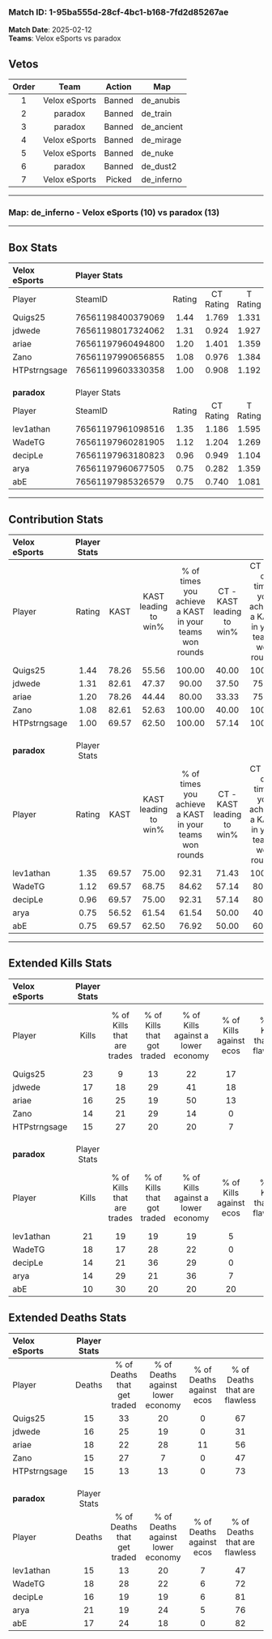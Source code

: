 ### Match ID: 1-95ba555d-28cf-4bc1-b168-7fd2d85267ae  
**Match Date**: 2025-02-12  
**Teams**: Velox eSports vs paradox  

## Vetos  

| Order | Team | Action | Map |
| :---: | :--: | :----: | --- |
| 1 | Velox eSports | Banned | de_anubis |
| 2 | paradox | Banned | de_train |
| 3 | paradox | Banned | de_ancient |
| 4 | Velox eSports | Banned | de_mirage |
| 5 | Velox eSports | Banned | de_nuke |
| 6 | paradox | Banned | de_dust2 |
| 7 | Velox eSports | Picked | de_inferno |

---  

### **Map**: de_inferno - Velox eSports (10) vs paradox (13)  
---  

## Box Stats  

| **Velox eSports** | Player Stats      |        |           |          |       |       |       |         |        |      |     |
| :- | :- | :-: | :-: | :-: | :-: | :-: | :-: | :-: | :-: | :-: | :-: |
| Player            | SteamID           | Rating | CT Rating | T Rating | KAST  |  ADR  | Kills | Assists | Deaths | K/D  | HS% |
| Quigs25           | 76561198400379069 |  1.44  |   1.769   |  1.331   | 78.26 | 87.5  |  23   |    3    |   15   | 1.53 | 39  |
| jdwede            | 76561198017324062 |  1.31  |   0.924   |  1.927   | 82.61 | 103.3 |  17   |   11    |   16   | 1.06 | 41  |
| ariae             | 76561197960494800 |  1.20  |   1.401   |  1.359   | 78.26 | 102.7 |  16   |   12    |   18   | 0.89 | 81  |
| Zano              | 76561197990656855 |  1.08  |   0.976   |  1.384   | 82.61 | 67.8  |  14   |    4    |   15   | 0.93 | 50  |
| HTPstrngsage      | 76561199603330358 |  1.00  |   0.908   |  1.192   | 69.57 | 61.9  |  15   |    3    |   15   | 1.00 | 73  |
|                   |                   |        |           |          |       |       |       |         |        |      |     |
|                   |                   |        |           |          |       |       |       |         |        |      |     |
|                   |                   |        |           |          |       |       |       |         |        |      |     |
| **paradox**       | Player Stats      |        |           |          |       |       |       |         |        |      |     |
| Player            | SteamID           | Rating | CT Rating | T Rating | KAST  |  ADR  | Kills | Assists | Deaths | K/D  | HS% |
| lev1athan         | 76561197961098516 |  1.35  |   1.186   |  1.595   | 69.57 | 100.4 |  21   |    4    |   15   | 1.40 | 52  |
| WadeTG            | 76561197960281905 |  1.12  |   1.204   |  1.269   | 69.57 | 83.5  |  18   |    6    |   18   | 1.00 | 44  |
| decipLe           | 76561197963180823 |  0.96  |   0.949   |  1.104   | 69.57 | 66.8  |  14   |    5    |   16   | 0.88 | 64  |
| arya              | 76561197960677505 |  0.75  |   0.282   |  1.359   | 56.52 | 68.9  |  14   |    4    |   21   | 0.67 | 57  |
| abE               | 76561197985326579 |  0.75  |   0.740   |  1.081   | 69.57 | 53.9  |  10   |    5    |   17   | 0.59 | 50  |
---  

## Contribution Stats  

| **Velox eSports** | Player Stats |       |                      |                                                        |                           |                                                             |                          |                                                            |
| :- | :-: | :-: | :-: | :-: | :-: | :-: | :-: | :-: |
| Player            |    Rating    | KAST  | KAST leading to win% | % of times you achieve a KAST in your teams won rounds | CT - KAST leading to win% | CT - % of times you achieve a KAST in your teams won rounds | T - KAST leading to win% | T - % of times you achieve a KAST in your teams won rounds |
| Quigs25           |     1.44     | 78.26 |        55.56         |                         100.00                         |           40.00           |                           100.00                            |          75.00           |                           100.00                           |
| jdwede            |     1.31     | 82.61 |        47.37         |                         90.00                          |           37.50           |                            75.00                            |          54.55           |                           100.00                           |
| ariae             |     1.20     | 78.26 |        44.44         |                         80.00                          |           33.33           |                            75.00                            |          55.56           |                           83.33                            |
| Zano              |     1.08     | 82.61 |        52.63         |                         100.00                         |           40.00           |                           100.00                            |          66.67           |                           100.00                           |
| HTPstrngsage      |     1.00     | 69.57 |        62.50         |                         100.00                         |           57.14           |                           100.00                            |          66.67           |                           100.00                           |
|                   |              |       |                      |                                                        |                           |                                                             |                          |                                                            |
|                   |              |       |                      |                                                        |                           |                                                             |                          |                                                            |
|                   |              |       |                      |                                                        |                           |                                                             |                          |                                                            |
| **paradox**       | Player Stats |       |                      |                                                        |                           |                                                             |                          |                                                            |
| Player            |    Rating    | KAST  | KAST leading to win% | % of times you achieve a KAST in your teams won rounds | CT - KAST leading to win% | CT - % of times you achieve a KAST in your teams won rounds | T - KAST leading to win% | T - % of times you achieve a KAST in your teams won rounds |
| lev1athan         |     1.35     | 69.57 |        75.00         |                         92.31                          |           71.43           |                           100.00                            |          77.78           |                           87.50                            |
| WadeTG            |     1.12     | 69.57 |        68.75         |                         84.62                          |           57.14           |                            80.00                            |          77.78           |                           87.50                            |
| decipLe           |     0.96     | 69.57 |        75.00         |                         92.31                          |           57.14           |                            80.00                            |          88.89           |                           100.00                           |
| arya              |     0.75     | 56.52 |        61.54         |                         61.54                          |           50.00           |                            40.00                            |          66.67           |                           75.00                            |
| abE               |     0.75     | 69.57 |        62.50         |                         76.92                          |           50.00           |                            60.00                            |          70.00           |                           87.50                            |
---  

## Extended Kills Stats  

| **Velox eSports** | Player Stats |                            |                            |                                    |                         |                              |                                 |                                       |                    |           |
| :- | :-: | :-: | :-: | :-: | :-: | :-: | :-: | :-: | :-: | :-: |
| Player            |    Kills     | % of Kills that are trades | % of Kills that got traded | % of Kills against a lower economy | % of Kills against ecos | % of Kills that are flawless | % of Kills that are close duels | % of Kills that are assisted by flash | Pistol Round Kills | AWP Kills |
| Quigs25           |      23      |             9              |             13             |                 22                 |           17            |              78              |                9                |                   4                   |         1          |     3     |
| jdwede            |      17      |             18             |             29             |                 41                 |           18            |              76              |                0                |                   0                   |         1          |     1     |
| ariae             |      16      |             25             |             19             |                 50                 |           13            |              69              |                6                |                   0                   |         0          |     0     |
| Zano              |      14      |             21             |             29             |                 14                 |            0            |              71              |               14                |                   7                   |         1          |     1     |
| HTPstrngsage      |      15      |             27             |             20             |                 20                 |            7            |              67              |                7                |                   0                   |         0          |     4     |
|                   |              |                            |                            |                                    |                         |                              |                                 |                                       |                    |           |
|                   |              |                            |                            |                                    |                         |                              |                                 |                                       |                    |           |
|                   |              |                            |                            |                                    |                         |                              |                                 |                                       |                    |           |
| **paradox**       | Player Stats |                            |                            |                                    |                         |                              |                                 |                                       |                    |           |
| Player            |    Kills     | % of Kills that are trades | % of Kills that got traded | % of Kills against a lower economy | % of Kills against ecos | % of Kills that are flawless | % of Kills that are close duels | % of Kills that are assisted by flash | Pistol Round Kills | AWP Kills |
| lev1athan         |      21      |             19             |             19             |                 19                 |            5            |              52              |                5                |                   0                   |         2          |     1     |
| WadeTG            |      18      |             17             |             28             |                 22                 |            0            |              61              |                0                |                   6                   |         2          |     2     |
| decipLe           |      14      |             21             |             36             |                 29                 |            0            |              50              |               14                |                   7                   |         0          |     0     |
| arya              |      14      |             29             |             21             |                 36                 |            7            |              50              |               21                |                   0                   |         2          |     3     |
| abE               |      10      |             30             |             20             |                 20                 |           20            |              80              |                0                |                  20                   |         2          |     0     |
## Extended Deaths Stats  

| **Velox eSports** | Player Stats |                             |                                   |                          |                               |                            |                           |               |
| :- | :-: | :-: | :-: | :-: | :-: | :-: | :-: | :-: |
| Player            |    Deaths    | % of Deaths that get traded | % of Deaths against lower economy | % of Deaths against ecos | % of Deaths that are flawless | % of Deaths that are close | % of Deaths while blinded | Deaths to AWP |
| Quigs25           |      15      |             33              |                20                 |            0             |              67               |             0              |             7             |       4       |
| jdwede            |      16      |             25              |                19                 |            0             |              31               |             19             |             0             |       1       |
| ariae             |      18      |             22              |                28                 |            11            |              56               |             11             |             6             |       0       |
| Zano              |      15      |             27              |                 7                 |            0             |              47               |             7              |             0             |       2       |
| HTPstrngsage      |      15      |             13              |                13                 |            0             |              73               |             7              |            13             |       1       |
|                   |              |                             |                                   |                          |                               |                            |                           |               |
|                   |              |                             |                                   |                          |                               |                            |                           |               |
|                   |              |                             |                                   |                          |                               |                            |                           |               |
| **paradox**       | Player Stats |                             |                                   |                          |                               |                            |                           |               |
| Player            |    Deaths    | % of Deaths that get traded | % of Deaths against lower economy | % of Deaths against ecos | % of Deaths that are flawless | % of Deaths that are close | % of Deaths while blinded | Deaths to AWP |
| lev1athan         |      15      |             13              |                20                 |            7             |              47               |             13             |             7             |       1       |
| WadeTG            |      18      |             28              |                22                 |            6             |              72               |             11             |             6             |       0       |
| decipLe           |      16      |             19              |                19                 |            6             |              81               |             0              |             0             |       0       |
| arya              |      21      |             19              |                24                 |            5             |              76               |             0              |             0             |       2       |
| abE               |      17      |             24              |                18                 |            0             |              82               |             6              |             0             |       0       |
